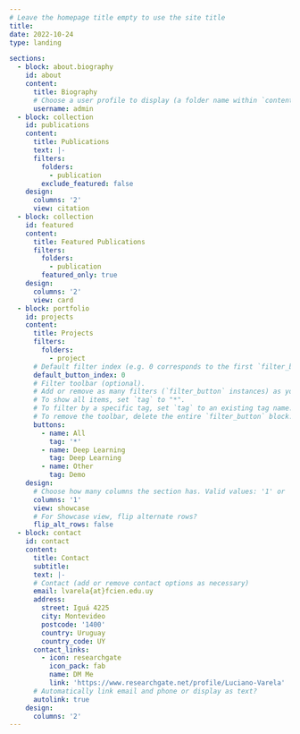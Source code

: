 ```yaml
---
# Leave the homepage title empty to use the site title
title:
date: 2022-10-24
type: landing

sections:
  - block: about.biography
    id: about
    content:
      title: Biography
      # Choose a user profile to display (a folder name within `content/authors/`)
      username: admin
  - block: collection
    id: publications
    content:
      title: Publications
      text: |-
      filters:
        folders:
          - publication
        exclude_featured: false
    design:
      columns: '2'
      view: citation
  - block: collection
    id: featured
    content:
      title: Featured Publications
      filters:
        folders:
          - publication
        featured_only: true
    design:
      columns: '2'
      view: card
  - block: portfolio
    id: projects
    content:
      title: Projects
      filters:
        folders:
          - project
      # Default filter index (e.g. 0 corresponds to the first `filter_button` instance below).
      default_button_index: 0
      # Filter toolbar (optional).
      # Add or remove as many filters (`filter_button` instances) as you like.
      # To show all items, set `tag` to "*".
      # To filter by a specific tag, set `tag` to an existing tag name.
      # To remove the toolbar, delete the entire `filter_button` block.
      buttons:
        - name: All
          tag: '*'
        - name: Deep Learning
          tag: Deep Learning
        - name: Other
          tag: Demo
    design:
      # Choose how many columns the section has. Valid values: '1' or '2'.
      columns: '1'
      view: showcase
      # For Showcase view, flip alternate rows?
      flip_alt_rows: false
  - block: contact
    id: contact
    content:
      title: Contact
      subtitle:
      text: |-
      # Contact (add or remove contact options as necessary)
      email: lvarela{at}fcien.edu.uy
      address:
        street: Iguá 4225
        city: Montevideo
        postcode: '1400'
        country: Uruguay
        country_code: UY
      contact_links:
        - icon: researchgate
          icon_pack: fab
          name: DM Me
          link: 'https://www.researchgate.net/profile/Luciano-Varela'
      # Automatically link email and phone or display as text?
      autolink: true
    design:
      columns: '2'
---
```


